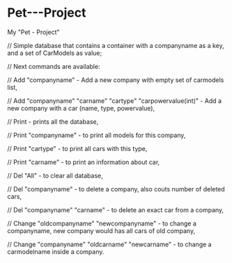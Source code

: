 # Pet---Project
My "Pet - Project"

// Simple database that contains a container with a companyname as a key, and a set of CarModels as value;

// Next commands are available:

// Add "companyname" - Add a new company with empty set of carmodels list,

// Add "companyname" "carname" "cartype" "carpowervalue(int)" - Add a new company with a car (name, type, powervalue),

// Print - prints all the database,

// Print "companyname" - to print all models for this company,

// Print "cartype" - to print all cars with this type,

// Print "carname" - to print an information about car,

// Del "All" - to clear all database,

// Del "companyname" - to delete a company, also couts number of deleted cars,

// Del "companyname" "carname" - to delete an exact car from a company,

// Change "oldcompanyname" "newcompanyname" - to change a companyname, new company would has all cars of old company,

// Change "companyname" "oldcarname" "newcarname" - to change a carmodelname inside a company.
